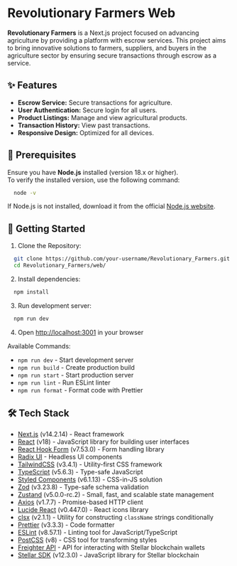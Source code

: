 # Revolutionary Farmers Web

**Revolutionary Farmers** is a Next.js project focused on advancing agriculture by providing a platform with escrow services. This project aims to bring innovative solutions to farmers, suppliers, and buyers in the agriculture sector by ensuring secure transactions through escrow as a service.

## ✨ Features
- **Escrow Service:** Secure transactions for agriculture.
- **User Authentication:** Secure login for all users.
- **Product Listings:** Manage and view agricultural products.
- **Transaction History:** View past transactions.
- **Responsive Design:** Optimized for all devices.

## 📝 Prerequisites

Ensure you have **Node.js** installed (version 18.x or higher).  
To verify the installed version, use the following command:  

```bash
  node -v
```

If Node.js is not installed, download it from the official [Node.js website](https://nodejs.org).

## 🚀 Getting Started

1. Clone the Repository:
```bash
  git clone https://github.com/your-username/Revolutionary_Farmers.git
  cd Revolutionary_Farmers/web/
```

2. Install dependencies:
```bash
  npm install
```

3. Run development server:
```bash
  npm run dev
```

4. Open [http://localhost:3001](http://localhost:3001) in your browser

Available Commands:
- `npm run dev` - Start development server
- `npm run build` - Create production build
- `npm run start` - Start production server
- `npm run lint` - Run ESLint linter
- `npm run format` -  Format code with Prettier

## 🛠 Tech Stack

- [Next.js](https://nextjs.org) (v14.2.14) - React framework
- [React](https://reactjs.org) (v18) - JavaScript library for building user interfaces
- [React Hook Form](https://react-hook-form.com) (v7.53.0) - Form handling library
- [Radix UI](https://www.radix-ui.com) - Headless UI components
- [TailwindCSS](https://tailwindcss.com) (v3.4.1) - Utility-first CSS framework
- [TypeScript](https://www.typescriptlang.org) (v5.6.3) - Type-safe JavaScript
- [Styled Components](https://styled-components.com) (v6.1.13) - CSS-in-JS solution
- [Zod](https://zod.dev) (v3.23.8) - Type-safe schema validation
- [Zustand](https://zustand-demo.pmnd.rs) (v5.0.0-rc.2) - Small, fast, and scalable state management
- [Axios](https://axios-http.com) (v1.7.7) - Promise-based HTTP client
- [Lucide React](https://lucide.dev) (v0.447.0) - React icons library
- [clsx](https://github.com/lukeed/clsx) (v2.1.1) - Utility for constructing `className` strings conditionally
- [Prettier](https://prettier.io) (v3.3.3) - Code formatter
- [ESLint](https://eslint.org) (v8.57.1) - Linting tool for JavaScript/TypeScript
- [PostCSS](https://postcss.org) (v8) - CSS tool for transforming styles
- [Freighter API](https://github.com/stellar/freighter) - API for interacting with Stellar blockchain wallets
- [Stellar SDK](https://stellar.github.io/js-stellar-sdk) (v12.3.0) - JavaScript library for Stellar blockchain